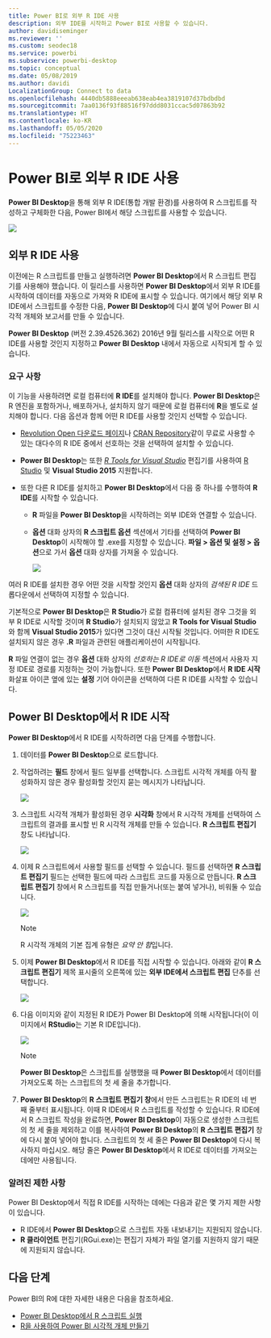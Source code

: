 ```yaml
---
title: Power BI로 외부 R IDE 사용
description: 외부 IDE를 시작하고 Power BI로 사용할 수 있습니다.
author: davidiseminger
ms.reviewer: ''
ms.custom: seodec18
ms.service: powerbi
ms.subservice: powerbi-desktop
ms.topic: conceptual
ms.date: 05/08/2019
ms.author: davidi
LocalizationGroup: Connect to data
ms.openlocfilehash: 4440db5888eeeab638eab4ea3819107d37bdbdbd
ms.sourcegitcommit: 7aa0136f93f88516f97ddd8031ccac5d07863b92
ms.translationtype: HT
ms.contentlocale: ko-KR
ms.lasthandoff: 05/05/2020
ms.locfileid: "75223463"
---
```

# <a name="use-an-external-r-ide-with-power-bi"></a>Power BI로 외부 R IDE 사용
**Power BI Desktop**을 통해 외부 R IDE(통합 개발 환경)를 사용하여 R 스크립트를 작성하고 구체화한 다음, Power BI에서 해당 스크립트를 사용할 수 있습니다.

![](media/desktop-r-ide/r-ide_1a.png)

## <a name="enable-an-external-r-ide"></a>외부 R IDE 사용
이전에는 R 스크립트를 만들고 실행하려면 **Power BI Desktop**에서 R 스크립트 편집기를 사용해야 했습니다. 이 릴리스를 사용하면 **Power BI Desktop**에서 외부 R IDE를 시작하여 데이터를 자동으로 가져와 R IDE에 표시할 수 있습니다. 여기에서 해당 외부 R IDE에서 스크립트를 수정한 다음, **Power BI Desktop**에 다시 붙여 넣어 Power BI 시각적 개체와 보고서를 만들 수 있습니다.

**Power BI Desktop** (버전 2.39.4526.362) 2016년 9월 릴리스를 시작으로 어떤 R IDE를 사용할 것인지 지정하고 **Power BI Desktop** 내에서 자동으로 시작되게 할 수 있습니다.

### <a name="requirements"></a>요구 사항
이 기능을 사용하려면 로컬 컴퓨터에 **R IDE**를 설치해야 합니다. **Power BI Desktop**은 R 엔진을 포함하거나, 배포하거나, 설치하지 않기 때문에 로컬 컴퓨터에 **R**을 별도로 설치해야 합니다. 다음 옵션과 함께 어떤 R IDE를 사용할 것인지 선택할 수 있습니다.

* [Revolution Open 다운로드 페이지](https://mran.revolutionanalytics.com/download/)나 [CRAN Repository](https://cran.r-project.org/bin/windows/base/)같이 무료로 사용할 수 있는 대다수의 R IDE 중에서 선호하는 것을 선택하여 설치할 수 있습니다.
* **Power BI Desktop**는 또한 [*R Tools for Visual Studio*](/visualstudio/rtvs) 편집기를 사용하여 [R Studio](https://www.rstudio.com/) 및 **Visual Studio 2015** 지원합니다.
* 또한 다른 R IDE를 설치하고 **Power BI Desktop**에서 다음 중 하나를 수행하여 **R IDE**를 시작할 수 있습니다.
  
  * **R** 파일을 **Power BI Desktop**을 시작하려는 외부 IDE와 연결할 수 있습니다.
  * **옵션** 대화 상자의 **R 스크립트 옵션** 섹션에서 기타를 선택하여 **Power BI Desktop**이 시작해야 할 .exe를 지정할 수 있습니다.  **파일 > 옵션 및 설정 > 옵션**으로 가서 **옵션** 대화 상자를 가져올 수 있습니다.
    
    ![](media/desktop-r-ide/r-ide_1b.png)

여러 R IDE를 설치한 경우 어떤 것을 시작할 것인지 **옵션** 대화 상자의 *검색된 R IDE* 드롭다운에서 선택하여 지정할 수 있습니다.

기본적으로 **Power BI Desktop**은 **R Studio**가 로컬 컴퓨터에 설치된 경우 그것을 외부 R IDE로 시작할 것이며 **R Studio**가 설치되지 않았고 **R Tools for Visual Studio**와 함께 **Visual Studio 2015**가 있다면 그것이 대신 시작될 것입니다. 어떠한 R IDE도 설치되지 않은 경우 **.R** 파일과 관련된 애플리케이션이 시작됩니다.

**R** 파일 연결이 없는 경우 **옵션** 대화 상자의 *선호하는 R IDE로 이동* 섹션에서 사용자 지정 IDE로 경로를 지정하는 것이 가능합니다. 또한 **Power BI Desktop**에서 **R IDE 시작** 화살표 아이콘 옆에 있는 **설정** 기어 아이콘을 선택하여 다른 R IDE를 시작할 수 있습니다.

## <a name="launch-an-r-ide-from-power-bi-desktop"></a>Power BI Desktop에서 R IDE 시작
**Power BI Desktop**에서 R IDE를 시작하려면 다음 단계를 수행합니다.

1. 데이터를 **Power BI Desktop**으로 로드합니다.
2. 작업하려는 **필드** 창에서 필드 일부를 선택합니다. 스크립트 시각적 개체를 아직 활성화하지 않은 경우 활성화할 것인지 묻는 메시지가 나타납니다.
   
   ![](media/desktop-r-ide/r-ide_3.png)
3. 스크립트 시각적 개체가 활성화된 경우 **시각화** 창에서 R 시각적 개체를 선택하여 스크립트의 결과를 표시할 빈 R 시각적 개체를 만들 수 있습니다. **R 스크립트 편집기** 창도 나타납니다.
   
   ![](media/desktop-r-ide/r-ide_4.png)
4. 이제 R 스크립트에서 사용할 필드를 선택할 수 있습니다. 필드를 선택하면 **R 스크립트 편집기** 필드는 선택한 필드에 따라 스크립트 코드를 자동으로 만듭니다. **R 스크립트 편집기** 창에서 R 스크립트를 직접 만들거나(또는 붙여 넣거나), 비워둘 수 있습니다.
   
   ![](media/desktop-r-ide/r-ide_5.png)
   
   > [!NOTE]
   > R 시각적 개체의 기본 집계 유형은 *요약 안 함*입니다.
   > 
   > 
5. 이제 **Power BI Desktop**에서 R IDE를 직접 시작할 수 있습니다. 아래와 같이 **R 스크립트 편집기** 제목 표시줄의 오른쪽에 있는 **외부 IDE에서 스크립트 편집** 단추를 선택합니다.
   
   ![](media/desktop-r-ide/r-ide_6.png)
6. 다음 이미지와 같이 지정된 R IDE가 Power BI Desktop에 의해 시작됩니다(이 이미지에서 **RStudio**는 기본 R IDE입니다).
   
   ![](media/desktop-r-ide/r-ide_7.png)
   
   > [!NOTE]
   > **Power BI Desktop**은 스크립트를 실행했을 때 **Power BI Desktop**에서 데이터를 가져오도록 하는 스크립트의 첫 세 줄을 추가합니다.
   > 
   > 
7. **Power BI Desktop**의 **R 스크립트 편집기 창**에서 만든 스크립트는 R IDE의 네 번째 줄부터 표시됩니다. 이때 R IDE에서 R 스크립트를 작성할 수 있습니다. R IDE에서 R 스크립트 작성을 완료하면, **Power BI Desktop**이 자동으로 생성한 스크립트의 첫 세 줄을 제외하고 이를 복사하여 **Power BI Desktop**의 **R 스크립트 편집기** 창에 다시 붙여 넣어야 합니다.  스크립트의 첫 세 줄은 **Power BI Desktop**에 다시 복사하지 마십시오. 해당 줄은 **Power BI Desktop**에서 R IDE로 데이터를 가져오는 데에만 사용됩니다.

### <a name="known-limitations"></a>알려진 제한 사항
Power BI Desktop에서 직접 R IDE를 시작하는 데에는 다음과 같은 몇 가지 제한 사항이 있습니다.

* R IDE에서 **Power BI Desktop**으로 스크립트 자동 내보내기는 지원되지 않습니다.
* **R 클라이언트** 편집기(RGui.exe)는 편집기 자체가 파일 열기를 지원하지 않기 때문에 지원되지 않습니다.

## <a name="next-steps"></a>다음 단계
Power BI의 R에 대한 자세한 내용은 다음을 참조하세요.

* [Power BI Desktop에서 R 스크립트 실행](desktop-r-scripts.md)
* [R을 사용하여 Power BI 시각적 개체 만들기](desktop-r-visuals.md)

